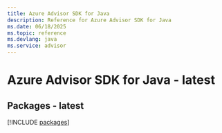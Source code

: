 ```yaml
---
title: Azure Advisor SDK for Java
description: Reference for Azure Advisor SDK for Java
ms.date: 06/18/2025
ms.topic: reference
ms.devlang: java
ms.service: advisor
---
```

# Azure Advisor SDK for Java - latest
## Packages - latest
[!INCLUDE [packages](advisor-index.md)]